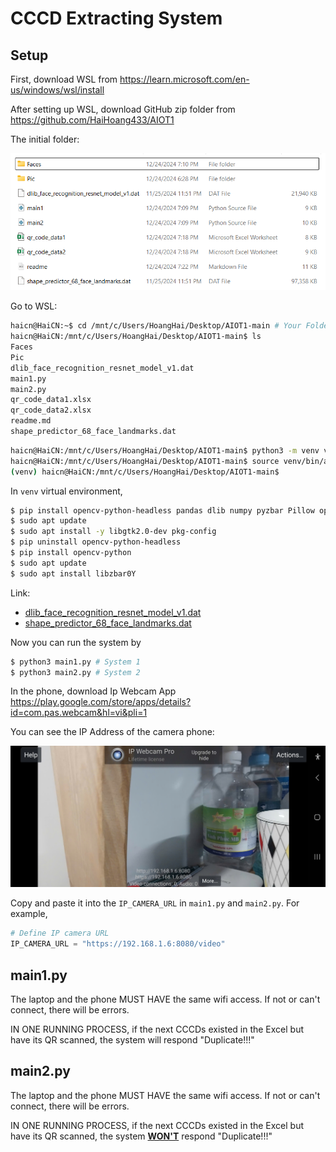 # CCCD Extracting System

## Setup

First, download WSL from https://learn.microsoft.com/en-us/windows/wsl/install

After setting up WSL, download GitHub zip folder from https://github.com/HaiHoang433/AIOT1

The initial folder:

![image-20241224192219095](Pic/AIOT1.png)

Go to WSL:

```bash
haicn@HaiCN:~$ cd /mnt/c/Users/HoangHai/Desktop/AIOT1-main # Your Folder Location
haicn@HaiCN:/mnt/c/Users/HoangHai/Desktop/AIOT1-main$ ls
Faces
Pic
dlib_face_recognition_resnet_model_v1.dat
main1.py
main2.py
qr_code_data1.xlsx
qr_code_data2.xlsx
readme.md
shape_predictor_68_face_landmarks.dat
```

```bash
haicn@HaiCN:/mnt/c/Users/HoangHai/Desktop/AIOT1-main$ python3 -m venv venv
haicn@HaiCN:/mnt/c/Users/HoangHai/Desktop/AIOT1-main$ source venv/bin/activate
(venv) haicn@HaiCN:/mnt/c/Users/HoangHai/Desktop/AIOT1-main$
```

In `venv` virtual environment,

```bash
$ pip install opencv-python-headless pandas dlib numpy pyzbar Pillow openpyxl
$ sudo apt update
$ sudo apt install -y libgtk2.0-dev pkg-config
$ pip uninstall opencv-python-headless
$ pip install opencv-python
$ sudo apt update
$ sudo apt install libzbar0Y
```

Link: 

- [dlib_face_recognition_resnet_model_v1.dat](https://github.com/ageitgey/face_recognition_models/blob/master/face_recognition_models/models/dlib_face_recognition_resnet_model_v1.dat)
- [shape_predictor_68_face_landmarks.dat](https://github.com/italojs/facial-landmarks-recognition/blob/master/shape_predictor_68_face_landmarks.dat)

Now you can run the system by 

```bash
$ python3 main1.py # System 1
$ python3 main2.py # System 2
```

In the phone, download Ip Webcam App https://play.google.com/store/apps/details?id=com.pas.webcam&hl=vi&pli=1

You can see the IP Address of the camera phone:

![image-20241224192219095](Pic/IPWebcam.jpg)

Copy and paste it into the `IP_CAMERA_URL` in `main1.py` and `main2.py`. For example,

```python
# Define IP camera URL
IP_CAMERA_URL = "https://192.168.1.6:8080/video"
```



## main1.py

The laptop and the phone MUST HAVE the same wifi access. If not or can't connect, there will be errors.

IN ONE RUNNING PROCESS, if the next CCCDs existed in the Excel but have its QR scanned, the system will respond "Duplicate!!!"



## main2.py

The laptop and the phone MUST HAVE the same wifi access. If not or can't connect, there will be errors.

IN ONE RUNNING PROCESS, if the next CCCDs existed in the Excel but have its QR scanned, the system **<u>WON'T</u>** respond "Duplicate!!!"
